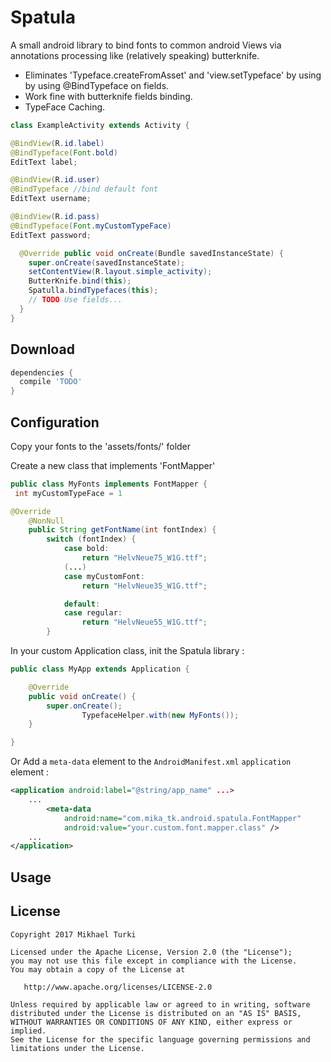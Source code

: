 Spatula
============

A small android library to bind fonts to common android Views via annotations processing like (relatively speaking) butterknife.

* Eliminates 'Typeface.createFromAsset' and 'view.setTypeface' by using by using @BindTypeface on fields.
* Work fine with butterknife fields binding.
* TypeFace Caching.

```java
class ExampleActivity extends Activity {

@BindView(R.id.label)
@BindTypeface(Font.bold)
EditText label;

@BindView(R.id.user)
@BindTypeface //bind default font
EditText username;

@BindView(R.id.pass)
@BindTypeface(Font.myCustomTypeFace)
EditText password;

  @Override public void onCreate(Bundle savedInstanceState) {
    super.onCreate(savedInstanceState);
    setContentView(R.layout.simple_activity);
    ButterKnife.bind(this);
    Spatulla.bindTypefaces(this);
    // TODO Use fields...
  }
}
```
Download
--------

```groovy
dependencies {
  compile 'TODO'
}
```

Configuration
-------

Copy your fonts to the 'assets/fonts/' folder

Create a new class that implements 'FontMapper'

```java
public class MyFonts implements FontMapper {
 int myCustomTypeFace = 1

@Override
    @NonNull
    public String getFontName(int fontIndex) {
        switch (fontIndex) {
            case bold:
                return "HelvNeue75_W1G.ttf";
            (...)
            case myCustomFont:
                return "HelvNeue35_W1G.ttf";

            default:
            case regular:
                return "HelvNeue55_W1G.ttf";
        }
```
In your custom Application class, init the Spatula library :
```java
public class MyApp extends Application {

    @Override
    public void onCreate() {
        super.onCreate();
                TypefaceHelper.with(new MyFonts());
    }

}

```

Or Add a `meta-data` element to the `AndroidManifest.xml` `application` element :
```xml
<application android:label="@string/app_name" ...>
    ...
        <meta-data
            android:name="com.mika_tk.android.spatula.FontMapper"
            android:value="your.custom.font.mapper.class" />
    ...
</application>
```

Usage
-------


License
-------

    Copyright 2017 Mikhael Turki

    Licensed under the Apache License, Version 2.0 (the "License");
    you may not use this file except in compliance with the License.
    You may obtain a copy of the License at

       http://www.apache.org/licenses/LICENSE-2.0

    Unless required by applicable law or agreed to in writing, software
    distributed under the License is distributed on an "AS IS" BASIS,
    WITHOUT WARRANTIES OR CONDITIONS OF ANY KIND, either express or implied.
    See the License for the specific language governing permissions and
    limitations under the License.

